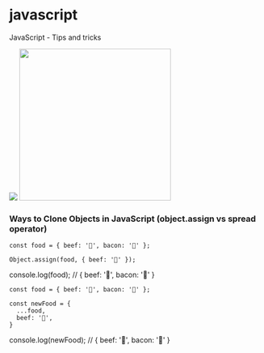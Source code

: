# javascript
JavaScript - Tips and tricks


![](https://sujeitoprogramador.com/wp-content/uploads/2019/08/jsjsjs.png)
<img src="https://sujeitoprogramador.com/wp-content/uploads/2019/08/jsjsjs.png" width="300px">

### Ways to Clone Objects in JavaScript (object.assign vs spread operator)
```
const food = { beef: '🌽', bacon: '🥓' };

Object.assign(food, { beef: '🥩' });
```

console.log(food);
// { beef: '🥩', bacon: '🥓' }

```
const food = { beef: '🌽', bacon: '🥓' };

const newFood = {
  ...food,
  beef: '🥩',
}
```

console.log(newFood);
// { beef: '🥩', bacon: '🥓' }
